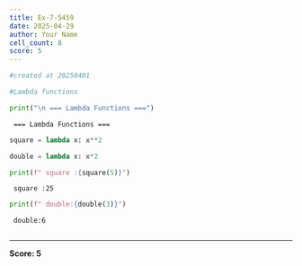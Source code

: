 ```yaml
---
title: Ex-7-5459
date: 2025-04-29
author: Your Name
cell_count: 8
score: 5
---
```


```python
#created at 20250401
```


```python
#Lambda functions
```


```python
print("\n === Lambda Functions ===")
```

    
     === Lambda Functions ===



```python
square = lambda x: x**2
```


```python
double = lambda x: x*2
```


```python
print(f" square :{square(5)}")
```

     square :25



```python
print(f" double:{double(3)}")
```

     double:6



```python

```


---
**Score: 5**